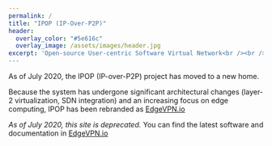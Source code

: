 ```yaml
---
permalink: /
title: "IPOP (IP-Over-P2P)"
header:
  overlay_color: "#5e616c"
  overlay_image: /assets/images/header.jpg
excerpt: 'Open-source User-centric Software Virtual Network<br /><br />
---
```


As of July 2020, the IPOP (IP-over-P2P) project has moved to a new home.

Because the system has undergone significant architectural changes (layer-2 virtualization, SDN integration) and an increasing focus on edge computing, IPOP has been rebranded as [EdgeVPN.io](https://edgevpn.io)

_As of July 2020, this site is deprecated._ You can find the latest software and documentation in [EdgeVPN.io](https://edgevpn.io)



